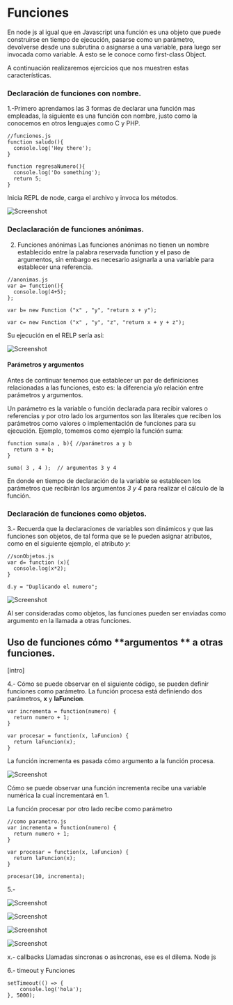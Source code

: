 # Funciones
En node js al igual que en Javascript una función es una objeto que puede construirse en tiempo de ejecución, pasarse como un parámetro, devolverse desde una subrutina o asignarse a una variable, para luego ser invocada como variable. A esto se le conoce como first-class Object.

A continuación realizaremos ejercicios que nos muestren estas características.
### Declaración de funciones con nombre.

 1.-Primero aprendamos las 3 formas de declarar una función mas empleadas, la siguiente es una función con nombre, justo como la conocemos en otros lenguajes como C y PHP.

```
//funciones.js
function saludo(){
  console.log('Hey there');
}

function regresaNumero(){
  console.log('Do something');
  return 5;
}
```

Inicia REPL de node, carga el archivo y invoca los métodos.

![Screenshot](image1.PNG)

### Declaclaración de funciones anónimas.

2. Funciones anónimas
Las funciones anónimas no tienen un nombre establecido entre la palabra reservada function y el paso de argumentos, sin embargo es necesario asignarla a una variable para establecer una referencia.


```
//anonimas.js
var a= function(){
  console.log(4+5);
};

var b= new Function ("x" , "y", "return x + y");

var c= new Function ("x" , "y", "z", "return x + y + z");

```
Su ejecución en el RELP sería así:

![Screenshot](image2.PNG)

#### Parámetros y argumentos ####
Antes de continuar tenemos que establecer un par de definiciones relacionadas a las funciones, esto es: la diferencia y/o relación entre parámetros y argumentos.

Un parámetro es la variable o función declarada para recibir valores o referencias y por otro lado los argumentos son las literales que reciben los parámetros como valores o implementación de funciones para su ejecución.
Ejemplo, tomemos como ejemplo la función suma:

```
function suma(a , b){ //parámetros a y b
  return a + b;
}

suma( 3 , 4 );  // argumentos 3 y 4
```

En donde en tiempo de declaración de la variable se establecen los parámetros que recibirán los argumentos *3 y 4* para realizar el cálculo  de la función.




### Declaración de funciones como objetos.

3.- Recuerda que la declaraciones de variables son dinámicos y que las funciones son objetos, de tal forma que se le pueden asignar atributos, como en el siguiente ejemplo, el atributo *y*:

```
//sonObjetos.js
var d= function (x){
  console.log(x*2);
}

d.y = "Duplicando el numero";

```

![Screenshot](image3.PNG)

Al ser consideradas como objetos, las funciones pueden ser enviadas como argumento en la llamada a otras funciones.

## Uso de funciones cómo **argumentos ** a otras funciones. ##
[intro]

4.- Cómo se puede observar en el siguiente código, se pueden definir funciones como parámetro. La función procesa está definiendo dos parámetros, **x** y **laFuncion**.
```
var incrementa = function(numero) {
  return numero + 1;
}

var procesar = function(x, laFuncion) {
  return laFuncion(x);
}
```
La función incrementa es pasada cómo argumento a la función procesa.

![Screenshot](image4.PNG)

Cómo se puede observar una función incrementa recibe una variable numérica la cual incrementará en 1.

La función procesar por otro lado recibe como parámetro
```
//como parametro.js
var incrementa = function(numero) {
  return numero + 1;
}

var procesar = function(x, laFuncion) {
  return laFuncion(x);
}

procesar(10, incrementa);

```

5.-

![Screenshot](image5.PNG)

![Screenshot](image6.PNG)

![Screenshot](image7.PNG)

![Screenshot](image8.PNG)






x.- callbacks
Llamadas sincronas o asíncronas, ese es el dilema. Node js



6.- timeout y Funciones

```
setTimeout(() => {
    console.log('hola');
}, 5000);
```
